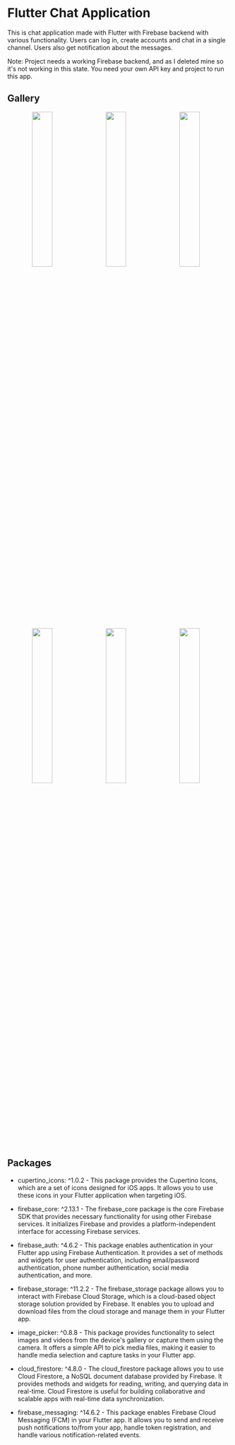 # Flutter Chat Application

This is chat application made with Flutter with Firebase backend with various functionality. Users can log in, create accounts and chat in a single channel. Users also get notification about the messages.

Note: Project needs a working Firebase backend, and as I deleted mine so it's not working in this state. You need your own API key and project to run this app.

## Gallery
<div align="center">
 <img src="https://github.com/RolandMarton/flutter_chat_app/assets/88943189/b849acd2-bc14-49ca-8392-225419ca6613" width="30%"></img>&nbsp;&nbsp;&nbsp; 
 <img src="https://github.com/RolandMarton/flutter_chat_app/assets/88943189/570a8648-9695-46f9-8c21-15fc4accb3e3" width="30%"></img>&nbsp;&nbsp;&nbsp; 
 <img src="https://github.com/RolandMarton/flutter_chat_app/assets/88943189/2b6da084-399d-417e-b84c-3b15ebe85537" width="30%"></img>&nbsp;&nbsp;&nbsp; 
 <img src="https://github.com/RolandMarton/flutter_chat_app/assets/88943189/d9040794-23b0-4e6d-a8c5-d25a85b8969a" width="30%"></img>&nbsp;&nbsp;&nbsp; 
 <img src="https://github.com/RolandMarton/flutter_chat_app/assets/88943189/0cb1328a-0228-4d59-8ce1-b5a7d777a70b" width="30%"></img>&nbsp;&nbsp;&nbsp; 
 <img src="https://github.com/RolandMarton/flutter_chat_app/assets/88943189/89f74bdf-6109-47e4-b5d8-bb0a78079e86" width="30%"></img>&nbsp;&nbsp;&nbsp; 
</div>

## Packages

- cupertino_icons: ^1.0.2 -
This package provides the Cupertino Icons, which are a set of icons designed for iOS apps. It allows you to use these icons in your Flutter application when targeting iOS.

- firebase_core: ^2.13.1 -
The firebase_core package is the core Firebase SDK that provides necessary functionality for using other Firebase services. It initializes Firebase and provides a platform-independent interface for accessing Firebase services.

- firebase_auth: ^4.6.2 -
This package enables authentication in your Flutter app using Firebase Authentication. It provides a set of methods and widgets for user authentication, including email/password authentication, phone number authentication, social media authentication, and more.

- firebase_storage: ^11.2.2 -
The firebase_storage package allows you to interact with Firebase Cloud Storage, which is a cloud-based object storage solution provided by Firebase. It enables you to upload and download files from the cloud storage and manage them in your Flutter app.

- image_picker: ^0.8.8 -
This package provides functionality to select images and videos from the device's gallery or capture them using the camera. It offers a simple API to pick media files, making it easier to handle media selection and capture tasks in your Flutter app.

- cloud_firestore: ^4.8.0 -
The cloud_firestore package allows you to use Cloud Firestore, a NoSQL document database provided by Firebase. It provides methods and widgets for reading, writing, and querying data in real-time. Cloud Firestore is useful for building collaborative and scalable apps with real-time data synchronization.

- firebase_messaging: ^14.6.2 -
This package enables Firebase Cloud Messaging (FCM) in your Flutter app. It allows you to send and receive push notifications to/from your app, handle token registration, and handle various notification-related events.
